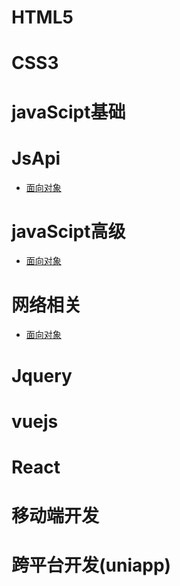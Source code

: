 # HTML5
# CSS3
# javaScipt基础
# JsApi
  - [面向对象](file/JsSenior/OO.md)

# javaScipt高级
  - [面向对象](file/JsSenior/OO.md)

# 网络相关
  - [面向对象](file/JsSenior/OO.md)

# Jquery
# vuejs
# React
# 移动端开发
# 跨平台开发(uniapp)
<!-- # 🎉关于本站 -->
